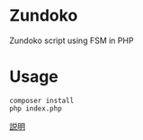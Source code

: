 # Zundoko
Zundoko script using FSM in PHP

# Usage

```
composer install
php index.php
```

[説明]( http://developer.cybozu.co.jp/akky/2016/03/zundoko-kiyoshi-in-php-and-fsm/)
